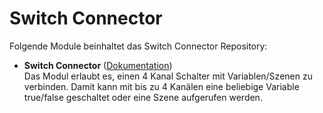 # Switch Connector

Folgende Module beinhaltet das Switch Connector Repository:

- __Switch Connector__ ([Dokumentation](https://github.com/migodev/PulseCounter/blob/master/SwitchConnector/README.md))  
	Das Modul erlaubt es, einen 4 Kanal Schalter mit Variablen/Szenen zu verbinden. Damit kann mit bis zu 4 Kanälen eine 
	beliebige Variable true/false geschaltet oder eine Szene aufgerufen werden.